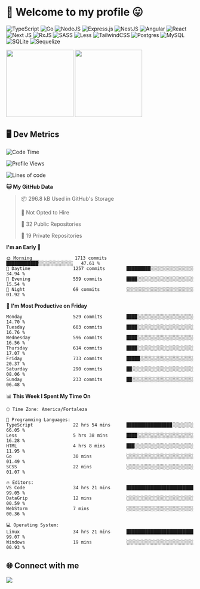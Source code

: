 # 🎉 Welcome to my profile 😛

![TypeScript](https://img.shields.io/badge/typescript-%23007ACC.svg?style=for-the-badge&logo=typescript&logoColor=white)
![Go](https://img.shields.io/badge/go-%2300ADD8.svg?style=for-the-badge&logo=go&logoColor=white)
![NodeJS](https://img.shields.io/badge/node.js-6DA55F?style=for-the-badge&logo=node.js&logoColor=white)
![Express.js](https://img.shields.io/badge/express.js-%23404d59.svg?style=for-the-badge&logo=express&logoColor=%2361DAFB)
![NestJS](https://img.shields.io/badge/nestjs-%23E0234E.svg?style=for-the-badge&logo=nestjs&logoColor=white)
![Angular](https://img.shields.io/badge/angular-%23DD0031.svg?style=for-the-badge&logo=angular&logoColor=white)
![React](https://img.shields.io/badge/react-%2320232a.svg?style=for-the-badge&logo=react&logoColor=%2361DAFB)
![Next JS](https://img.shields.io/badge/Next-black?style=for-the-badge&logo=next.js&logoColor=white)
![RxJS](https://img.shields.io/badge/rxjs-%23B7178C.svg?style=for-the-badge&logo=reactivex&logoColor=white)
![SASS](https://img.shields.io/badge/SASS-hotpink.svg?style=for-the-badge&logo=SASS&logoColor=white)
![Less](https://img.shields.io/badge/less-2B4C80?style=for-the-badge&logo=less&logoColor=white)
![TailwindCSS](https://img.shields.io/badge/tailwindcss-%2338B2AC.svg?style=for-the-badge&logo=tailwind-css&logoColor=white)
![Postgres](https://img.shields.io/badge/postgres-%23316192.svg?style=for-the-badge&logo=postgresql&logoColor=white)
![MySQL](https://img.shields.io/badge/mysql-4479A1.svg?style=for-the-badge&logo=mysql&logoColor=white)
![SQLite](https://img.shields.io/badge/sqlite-%2307405e.svg?style=for-the-badge&logo=sqlite&logoColor=white)
![Sequelize](https://img.shields.io/badge/Sequelize-52B0E7?style=for-the-badge&logo=Sequelize&logoColor=white)

<div>
  <img height="180em" src="https://github-readme-stats.vercel.app/api?username=VinicciusSantos&include_all_commits=true&count_private=true&theme=github_dark"/>
  <img height="180em" src="https://github-readme-stats.vercel.app/api/top-langs/?username=VinicciusSantos&langs_count=6&layout=compact&include_all_commits=true&count_private=true&theme=github_dark"/>
</div>

## 🖥️ Dev Metrics

<!--START_SECTION:waka-->
![Code Time](http://img.shields.io/badge/Code%20Time-1%2C816%20hrs%207%20mins-blue)

![Profile Views](http://img.shields.io/badge/Profile%20Views-127-blue)

![Lines of code](https://img.shields.io/badge/From%20Hello%20World%20I%27ve%20Written-5.4%20million%20lines%20of%20code-blue)

**🐱 My GitHub Data** 

> 📦 296.8 kB Used in GitHub's Storage 
 > 
> 🚫 Not Opted to Hire
 > 
> 📜 32 Public Repositories 
 > 
> 🔑 19 Private Repositories 
 > 
**I'm an Early 🐤** 

```text
🌞 Morning                1713 commits        ████████████░░░░░░░░░░░░░   47.61 % 
🌆 Daytime                1257 commits        █████████░░░░░░░░░░░░░░░░   34.94 % 
🌃 Evening                559 commits         ████░░░░░░░░░░░░░░░░░░░░░   15.54 % 
🌙 Night                  69 commits          ░░░░░░░░░░░░░░░░░░░░░░░░░   01.92 % 
```
📅 **I'm Most Productive on Friday** 

```text
Monday                   529 commits         ████░░░░░░░░░░░░░░░░░░░░░   14.70 % 
Tuesday                  603 commits         ████░░░░░░░░░░░░░░░░░░░░░   16.76 % 
Wednesday                596 commits         ████░░░░░░░░░░░░░░░░░░░░░   16.56 % 
Thursday                 614 commits         ████░░░░░░░░░░░░░░░░░░░░░   17.07 % 
Friday                   733 commits         █████░░░░░░░░░░░░░░░░░░░░   20.37 % 
Saturday                 290 commits         ██░░░░░░░░░░░░░░░░░░░░░░░   08.06 % 
Sunday                   233 commits         ██░░░░░░░░░░░░░░░░░░░░░░░   06.48 % 
```


📊 **This Week I Spent My Time On** 

```text
🕑︎ Time Zone: America/Fortaleza

💬 Programming Languages: 
TypeScript               22 hrs 54 mins      █████████████████░░░░░░░░   66.05 % 
Less                     5 hrs 38 mins       ████░░░░░░░░░░░░░░░░░░░░░   16.28 % 
HTML                     4 hrs 8 mins        ███░░░░░░░░░░░░░░░░░░░░░░   11.95 % 
Go                       30 mins             ░░░░░░░░░░░░░░░░░░░░░░░░░   01.49 % 
SCSS                     22 mins             ░░░░░░░░░░░░░░░░░░░░░░░░░   01.07 % 

🔥 Editors: 
VS Code                  34 hrs 21 mins      █████████████████████████   99.05 % 
DataGrip                 12 mins             ░░░░░░░░░░░░░░░░░░░░░░░░░   00.59 % 
WebStorm                 7 mins              ░░░░░░░░░░░░░░░░░░░░░░░░░   00.36 % 

💻 Operating System: 
Linux                    34 hrs 21 mins      █████████████████████████   99.07 % 
Windows                  19 mins             ░░░░░░░░░░░░░░░░░░░░░░░░░   00.93 % 
```


<!--END_SECTION:waka-->

## 🌐 Connect with me

<a href="https://www.linkedin.com/in/vinicius-guedes-b817aa223/"><img src="https://img.shields.io/badge/LinkedIn-0077B5?style=for-the-badge&logo=linkedin&logoColor=white"/></a>

